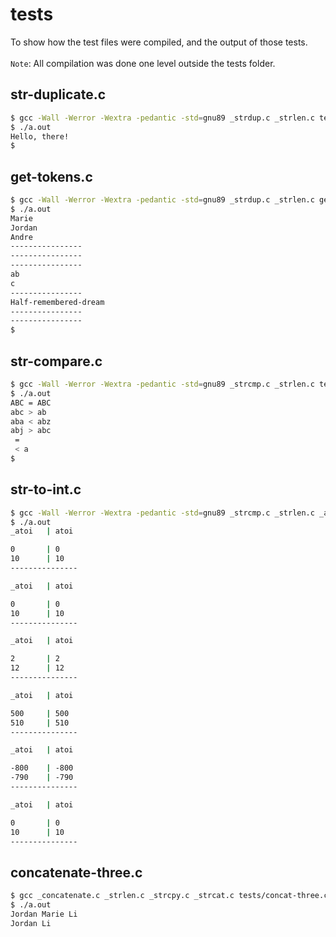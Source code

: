 # tests

To show how the test files were compiled, and the output of those tests.
\
\
`Note`: All compilation was done one level outside the tests folder.

## str-duplicate.c

```sh
$ gcc -Wall -Werror -Wextra -pedantic -std=gnu89 _strdup.c _strlen.c tests/str-duplicate.c
$ ./a.out
Hello, there!
$
```

## get-tokens.c

```sh
$ gcc -Wall -Werror -Wextra -pedantic -std=gnu89 _strdup.c _strlen.c get_tokens.c tests/get-tokens.c
$ ./a.out
Marie
Jordan
Andre
----------------
----------------
----------------
ab
c
----------------
Half-remembered-dream
----------------
----------------
$
```

## str-compare.c

```sh
$ gcc -Wall -Werror -Wextra -pedantic -std=gnu89 _strcmp.c _strlen.c tests/str-compare.c
$ ./a.out
ABC = ABC
abc > ab
aba < abz
abj > abc
 = 
 < a
$
```

## str-to-int.c

```sh
$ gcc -Wall -Werror -Wextra -pedantic -std=gnu89 _strcmp.c _strlen.c _atoi.c _isdigit.c tests/str-to-int.c
$ ./a.out
_atoi   | atoi

0       | 0
10      | 10
---------------

_atoi   | atoi

0       | 0
10      | 10
---------------

_atoi   | atoi

2       | 2
12      | 12
---------------

_atoi   | atoi

500     | 500
510     | 510
---------------

_atoi   | atoi

-800    | -800
-790    | -790
---------------

_atoi   | atoi

0       | 0
10      | 10
---------------
```

## concatenate-three.c

```sh
$ gcc _concatenate.c _strlen.c _strcpy.c _strcat.c tests/concat-three.c
$ ./a.out                                                              
Jordan Marie Li
Jordan Li

```
